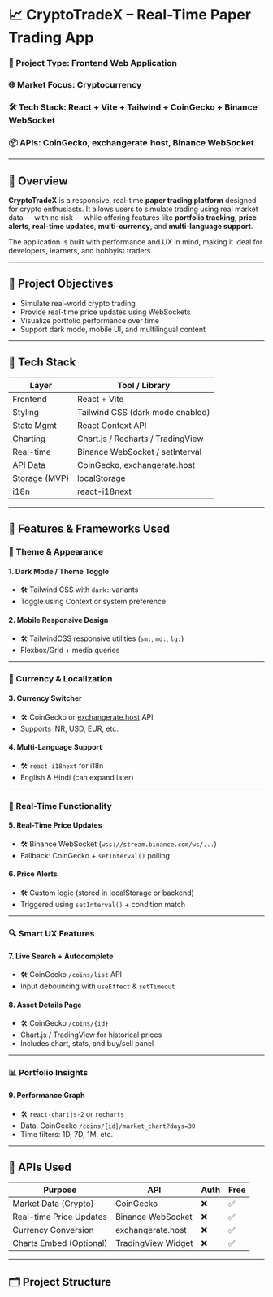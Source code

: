 # 📈 CryptoTradeX – Real-Time Paper Trading App

### 🔗 Project Type: Frontend Web Application  
### 🌐 Market Focus: Cryptocurrency  
### 🛠️ Tech Stack: React + Vite + Tailwind + CoinGecko + Binance WebSocket  
### 📦 APIs: CoinGecko, exchangerate.host, Binance WebSocket

---

## 📌 Overview

**CryptoTradeX** is a responsive, real-time **paper trading platform** designed for crypto enthusiasts. It allows users to simulate trading using real market data — with no risk — while offering features like **portfolio tracking**, **price alerts**, **real-time updates**, **multi-currency**, and **multi-language support**.

The application is built with performance and UX in mind, making it ideal for developers, learners, and hobbyist traders.

---

## 🎯 Project Objectives

- Simulate real-world crypto trading
- Provide real-time price updates using WebSockets
- Visualize portfolio performance over time
- Support dark mode, mobile UI, and multilingual content

---

## 🧰 Tech Stack

| Layer         | Tool / Library                     |
|---------------|-------------------------------------|
| Frontend      | React + Vite                       |
| Styling       | Tailwind CSS (dark mode enabled)   |
| State Mgmt    | React Context API         |
| Charting      | Chart.js / Recharts / TradingView  |
| Real-time     | Binance WebSocket / setInterval    |
| API Data      | CoinGecko, exchangerate.host       |
| Storage (MVP) | localStorage                       |
| i18n          | react-i18next                      |

---

## 🔧 Features & Frameworks Used

### 🌙 Theme & Appearance

#### 1. Dark Mode / Theme Toggle  
- 🛠️ Tailwind CSS with `dark:` variants  
- Toggle using Context or system preference  

#### 2. Mobile Responsive Design  
- 🛠️ TailwindCSS responsive utilities (`sm:`, `md:`, `lg:`)  
- Flexbox/Grid + media queries  

---

### 💱 Currency & Localization

#### 3. Currency Switcher  
- 🛠️ CoinGecko or [exchangerate.host](https://exchangerate.host) API  
- Supports INR, USD, EUR, etc.

#### 4. Multi-Language Support  
- 🛠️ `react-i18next` for i18n  
- English & Hindi (can expand later)

---

### 🔄 Real-Time Functionality

#### 5. Real-Time Price Updates  
- 🛠️ Binance WebSocket (`wss://stream.binance.com/ws/...`)  
- Fallback: CoinGecko + `setInterval()` polling

#### 6. Price Alerts  
- 🛠️ Custom logic (stored in localStorage or backend)  
- Triggered using `setInterval()` + condition match

---

### 🔍 Smart UX Features

#### 7. Live Search + Autocomplete  
- 🛠️ CoinGecko `/coins/list` API  
- Input debouncing with `useEffect` & `setTimeout`

#### 8. Asset Details Page  
- 🛠️ CoinGecko `/coins/{id}`  
- Chart.js / TradingView for historical prices  
- Includes chart, stats, and buy/sell panel

---

### 📊 Portfolio Insights

#### 9. Performance Graph  
- 🛠️ `react-chartjs-2` or `recharts`  
- Data: CoinGecko `/coins/{id}/market_chart?days=30`  
- Time filters: 1D, 7D, 1M, etc.

---

## 📡 APIs Used

| Purpose                  | API                          | Auth | Free |
|--------------------------|-------------------------------|------|------|
| Market Data (Crypto)     | CoinGecko                     | ❌    | ✅   |
| Real-time Price Updates  | Binance WebSocket             | ❌    | ✅   |
| Currency Conversion      | exchangerate.host             | ❌    | ✅   |
| Charts Embed (Optional)  | TradingView Widget            | ❌    | ✅   |

---

## 🗂️ Project Structure

